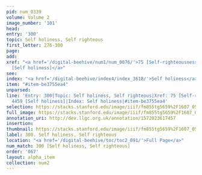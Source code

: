 ```yaml
---
pid: num_0339
volume: Volume 2
image_number: '101'
head: 
entry: '300'
topic: Self holiness, Self righteous
first_letter: 276-300
page: 
add: 
xref: "<a href='/digital-beehive/num1/num_0076/'>75 [Self-righteousness]</a>|<a href='/digital-beehive/toc/toc2_424/'>4459
  [Self holiness]</a>"
see: 
index: "<a href='/digital-beehive/index4/index_3618/'>Self holiness</a>"
item: "#item-be3755ea4"
unparsed: 
line: 'Entry: 300|Topic: Self holiness, Self righteous|Xref: 75 [Self-righteousness]|Xref:
  4459 [Self holiness]|Index: Self holiness|#item-be3755ea4'
selection: https://stacks.stanford.edu/image/iiif/fm855tg5659%2F1607_0568/382,3622,2999,340/full/0/default.jpg
full_image: https://stacks.stanford.edu/image/iiif/fm855tg5659%2F1607_0568/full/full/0/default.jpg
annotation_uri: http://dev.llgc.org.uk/annotation/1572023617457
insertion: 
thumbnail: https://stacks.stanford.edu/image/iiif/fm855tg5659%2F1607_0568/382,3622,600,180/250,/0/default.jpg
label: 300. Self holiness, Self righteous
location: "<a href='/digital-beehive/toc/toc2_091/'>Full Page</a>"
num_match: 300 [Self holiness, Self righteous]
order: '067'
layout: alpha_item
collection: num2
---
```

